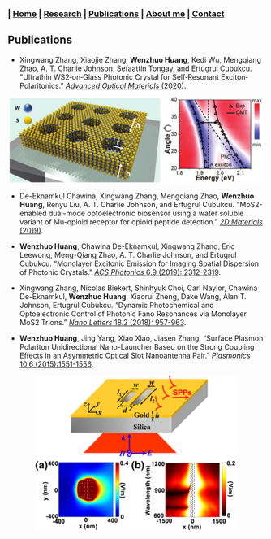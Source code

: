 ### | [Home](../index.md) | [Research](../research/index.md) | [Publications](../publications/index.md) | [About me](../aboutme/index.md) | [Contact](../contact/index.md)

## Publications

* Xingwang Zhang, Xiaojie Zhang, **Wenzhuo Huang**, Kedi Wu, Mengqiang Zhao, A. T. Charlie Johnson, Sefaattin Tongay, and Ertugrul Cubukcu. "Ultrathin WS2‐on‐Glass Photonic Crystal for Self‐Resonant Exciton‐Polaritonics." [_Advanced Optical Materials_ (2020)](https://onlinelibrary.wiley.com/doi/full/10.1002/adom.201901988).
<p align="center">
  <img width="500" src="/Images/WS2onGlass.png">
</p>

* De-Eknamkul Chawina, Xingwang Zhang, Mengqiang Zhao, **Wenzhuo Huang**, Renyu Liu, A. T. Charlie Johnson, and Ertugrul Cubukcu. "MoS2-enabled dual-mode optoelectronic biosensor using a water soluble variant of Mu-opioid receptor for opioid peptide detection." [_2D Materials_ (2019)](https://iopscience.iop.org/article/10.1088/2053-1583/ab5ae2/meta).

* **Wenzhuo Huang**, Chawina De-Eknamkul, Xingwang Zhang, Eric Leewong, Meng-Qiang Zhao, A. T. Charlie Johnson, and Ertugrul Cubukcu. 
“Monolayer Excitonic Emission for Imaging Spatial Dispersion of Photonic Crystals.” [_ACS Photonics_ 6.9 (2019): 2312-2319](https://pubs.acs.org/doi/10.1021/acsphotonics.9b00820).
<!-- <p align="center">
  <img width="460" src="/Images/imageEFCs.png">
</p> -->

* Xingwang Zhang, Nicolas Biekert, Shinhyuk Choi, Carl Naylor, Chawina De-Eknamkul, **Wenzhuo Huang**, Xiaorui Zheng, Dake Wang, 
Alan T. Johnson, Ertugrul  Cubukcu. “Dynamic Photochemical and Optoelectronic Control of Photonic Fano Resonances via Monolayer 
MoS2 Trions.” [_Nano Letters_ 18.2 (2018): 957-963](https://pubs.acs.org/doi/pdf/10.1021/acs.nanolett.7b04355). 

<!-- * **Wenzhuo Huang**, Hai Zhu, Ertugrul Cubukcu. “Electrostatic Tuning of Fano Resonances in Plasmonic Metamaterial Absorber.” 
Manuscript prepared for _Applied Physics Letters_.-->

* **Wenzhuo Huang**, Jing Yang, Xiao Xiao, Jiasen Zhang. “Surface Plasmon Polariton Unidirectional Nano-Launcher Based on the 
Strong Coupling Effects in an Asymmetric Optical Slot Nanoantenna Pair.” [_Plasmonics_ 10.6 (2015):1551-1556](https://link.springer.com/content/pdf/10.1007%2Fs11468-015-9970-x.pdf).
<p align="center">
  <img width="400" src="/Images/plasmonics.png">
</p>

